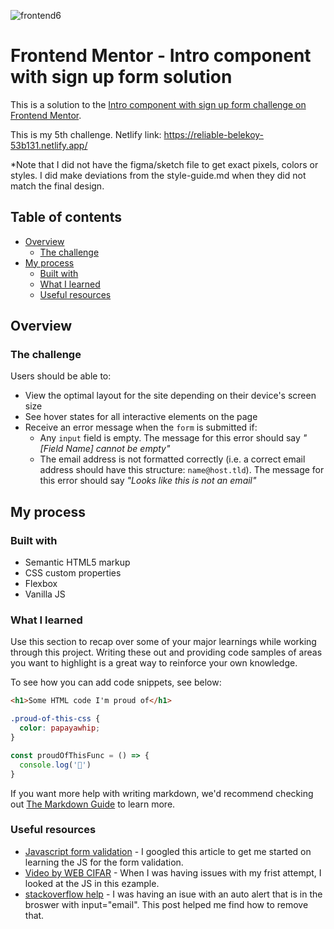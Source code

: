 ![frontend6](https://user-images.githubusercontent.com/106176876/180297858-60da71ce-8fd6-46cb-bae2-efd070180eb0.gif)


# Frontend Mentor - Intro component with sign up form solution

This is a solution to the [Intro component with sign up form challenge on Frontend Mentor](https://www.frontendmentor.io/challenges/intro-component-with-signup-form-5cf91bd49edda32581d28fd1). 


This is my 5th challenge. 
Netlify link: https://reliable-belekoy-53b131.netlify.app/

*Note that I did not have the figma/sketch file to get exact pixels, colors or styles. I did make deviations from the style-guide.md when they did not match the final design.

## Table of contents

- [Overview](#overview)
  - [The challenge](#the-challenge)
- [My process](#my-process)
  - [Built with](#built-with)
  - [What I learned](#what-i-learned)
  - [Useful resources](#useful-resources)

## Overview

### The challenge

Users should be able to:

- View the optimal layout for the site depending on their device's screen size
- See hover states for all interactive elements on the page
- Receive an error message when the `form` is submitted if:
  - Any `input` field is empty. The message for this error should say *"[Field Name] cannot be empty"*
  - The email address is not formatted correctly (i.e. a correct email address should have this structure: `name@host.tld`). The message for this error should say *"Looks like this is not an email"*


## My process

### Built with

- Semantic HTML5 markup
- CSS custom properties
- Flexbox
- Vanilla JS

### What I learned

Use this section to recap over some of your major learnings while working through this project. Writing these out and providing code samples of areas you want to highlight is a great way to reinforce your own knowledge.

To see how you can add code snippets, see below:

```html
<h1>Some HTML code I'm proud of</h1>
```
```css
.proud-of-this-css {
  color: papayawhip;
}
```
```js
const proudOfThisFunc = () => {
  console.log('🎉')
}
```

If you want more help with writing markdown, we'd recommend checking out [The Markdown Guide](https://www.markdownguide.org/) to learn more.


### Useful resources

- [Javascript form validation](https://www.javascripttutorial.net/javascript-dom/javascript-form-validation/) - I googled this article to get me started on learning the JS for the form validation. 
- [Video by WEB CIFAR](https://www.youtube.com/watch?v=HD4qiSU1CBQ) - When I was having issues with my frist attempt, I looked at the JS in this ezample.
- [stackoverflow help](https://stackoverflow.com/questions/11701844/html-5-browsers-pop-up-on-input-with-type-email) - I was having an isue with an auto alert that is in the broswer with input="email". This post helped me find how to remove that.
